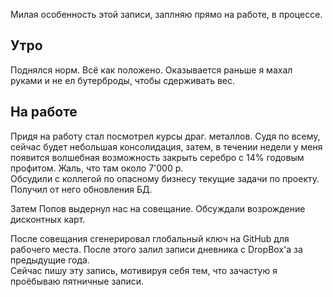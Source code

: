 Милая особенность этой записи, заплняю прямо на работе, в процессе.
## Утро
Поднялся норм. Всё как положено. Оказывается раньше я махал руками и не ел бутерброды, чтобы сдерживать вес.

## На работе
Придя на работу стал посмотрел курсы драг. металлов. Судя по всему, сейчас будет небольшая консолидация, затем, в течении недели у меня появится волшебная возможность закрыть серебро с 14% годовым профитом. Жаль, что там около 7'000 р.  
Обсудили с коллегой по опасному бизнесу текущие задачи по проекту. Получил от него обновления БД.

Затем Попов выдернул нас на совещание. Обсуждали возрождение дисконтных карт.

После совещания сгенерировал глобальный ключ на GitHub для рабочего места. После этого залил записи дневника с DropBox'а за предыдущие года.  
Сейчас пишу эту запись, мотивируя себя тем, что зачастую я проёбываю пятничные записи.